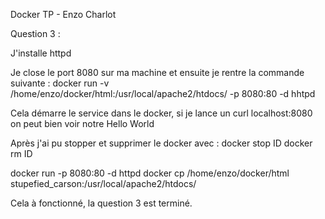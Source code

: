 Docker TP - Enzo Charlot

Question 3 : 

J'installe httpd

Je close le port 8080 sur ma machine et ensuite je rentre la commande suivante : 
docker run -v /home/enzo/docker/html:/usr/local/apache2/htdocs/ -p 8080:80 -d hhtpd

Cela démarre le service dans le docker, si je lance un curl localhost:8080 on peut bien voir notre Hello World

Après j'ai pu stopper et supprimer le docker avec : 
docker stop ID
docker rm ID

docker run -p 8080:80 -d httpd
docker cp /home/enzo/docker/html stupefied_carson:/usr/local/apache2/htdocs/

Cela à fonctionné, la question 3 est terminé.
